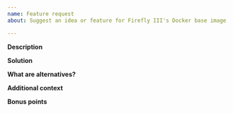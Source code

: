 ```yaml
---
name: Feature request
about: Suggest an idea or feature for Firefly III's Docker base image

---
```


**Description**
<!--
Please describe your feature request:

- I would like the Firefly III docker base image to do ABC.
- What if you would add feature XYZ?
- The Firefly III docker base image doesn't do DEF.
-->

**Solution**
<!-- Describe what your feature would add to Firefly III's docker base image. -->

**What are alternatives?**
<!-- Please describe what alternatives currently exist. -->

**Additional context**
<!-- Add any other context or screenshots about the feature request here. -->

**Bonus points**
<!-- Earn bonus points by:

- Make a drawing
- Donate money (just kidding ;)
- Making sure your issue isn't about Firefly III itself.

-->